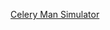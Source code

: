 ---
layout: post
wordpress_id: 1788
wordpress_url: http://noesbueno.com/archives/1788
date: '2015-11-04 11:32:05 -0600'
date_gmt: '2015-11-04 16:32:05 -0600'
body: |
  <p><a href="http://celeryman.alexmeub.com/">Celery Man Simulator</a></p>
---